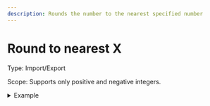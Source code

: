```yaml
---
description: Rounds the number to the nearest specified number
---
```


# Round to nearest X

Type: Import/Export

Scope: Supports only positive and negative integers.

<details>

<summary>Example</summary>

* Cell value: 1234.5678 mm
* Rule values:
  * Round to nearest X: 10
  * Ignore text: kg|Kg|g|mg|m|mm|each|L|ml|oz|fl
* Result: 1230

</details>
